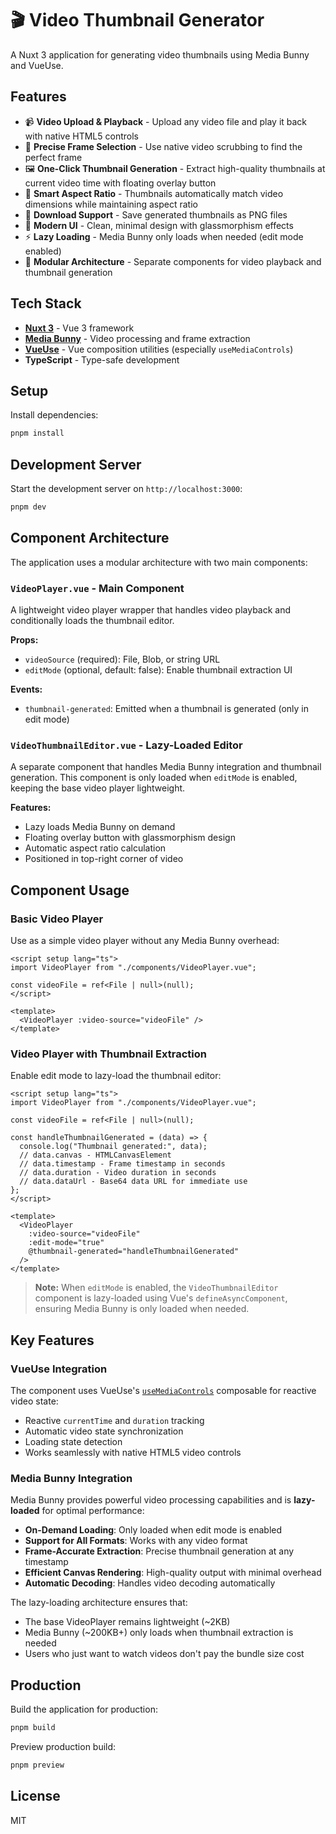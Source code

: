 # 🎬 Video Thumbnail Generator

A Nuxt 3 application for generating video thumbnails using Media Bunny and VueUse.

## Features

- 📹 **Video Upload & Playback** - Upload any video file and play it back with native HTML5 controls
- 🎯 **Precise Frame Selection** - Use native video scrubbing to find the perfect frame
- 🖼️ **One-Click Thumbnail Generation** - Extract high-quality thumbnails at current video time with floating overlay button
- 📐 **Smart Aspect Ratio** - Thumbnails automatically match video dimensions while maintaining aspect ratio
- 💾 **Download Support** - Save generated thumbnails as PNG files
- 🎨 **Modern UI** - Clean, minimal design with glassmorphism effects
- ⚡ **Lazy Loading** - Media Bunny only loads when needed (edit mode enabled)
- 🧩 **Modular Architecture** - Separate components for video playback and thumbnail generation

## Tech Stack

- **[Nuxt 3](https://nuxt.com/)** - Vue 3 framework
- **[Media Bunny](https://github.com/mifi/media-bunny)** - Video processing and frame extraction
- **[VueUse](https://vueuse.org/)** - Vue composition utilities (especially `useMediaControls`)
- **TypeScript** - Type-safe development

## Setup

Install dependencies:

```bash
pnpm install
```

## Development Server

Start the development server on `http://localhost:3000`:

```bash
pnpm dev
```

## Component Architecture

The application uses a modular architecture with two main components:

### `VideoPlayer.vue` - Main Component

A lightweight video player wrapper that handles video playback and conditionally loads the thumbnail editor.

**Props:**

- `videoSource` (required): File, Blob, or string URL
- `editMode` (optional, default: false): Enable thumbnail extraction UI

**Events:**

- `thumbnail-generated`: Emitted when a thumbnail is generated (only in edit mode)

### `VideoThumbnailEditor.vue` - Lazy-Loaded Editor

A separate component that handles Media Bunny integration and thumbnail generation. This component is only loaded when `editMode` is enabled, keeping the base video player lightweight.

**Features:**

- Lazy loads Media Bunny on demand
- Floating overlay button with glassmorphism design
- Automatic aspect ratio calculation
- Positioned in top-right corner of video

## Component Usage

### Basic Video Player

Use as a simple video player without any Media Bunny overhead:

```vue
<script setup lang="ts">
import VideoPlayer from "./components/VideoPlayer.vue";

const videoFile = ref<File | null>(null);
</script>

<template>
  <VideoPlayer :video-source="videoFile" />
</template>
```

### Video Player with Thumbnail Extraction

Enable edit mode to lazy-load the thumbnail editor:

```vue
<script setup lang="ts">
import VideoPlayer from "./components/VideoPlayer.vue";

const videoFile = ref<File | null>(null);

const handleThumbnailGenerated = (data) => {
  console.log("Thumbnail generated:", data);
  // data.canvas - HTMLCanvasElement
  // data.timestamp - Frame timestamp in seconds
  // data.duration - Video duration in seconds
  // data.dataUrl - Base64 data URL for immediate use
};
</script>

<template>
  <VideoPlayer
    :video-source="videoFile"
    :edit-mode="true"
    @thumbnail-generated="handleThumbnailGenerated"
  />
</template>
```

> **Note:** When `editMode` is enabled, the `VideoThumbnailEditor` component is lazy-loaded using Vue's `defineAsyncComponent`, ensuring Media Bunny is only loaded when needed.

## Key Features

### VueUse Integration

The component uses VueUse's [`useMediaControls`](https://vueuse.org/core/useMediaControls/) composable for reactive video state:

- Reactive `currentTime` and `duration` tracking
- Automatic video state synchronization
- Loading state detection
- Works seamlessly with native HTML5 video controls

### Media Bunny Integration

Media Bunny provides powerful video processing capabilities and is **lazy-loaded** for optimal performance:

- **On-Demand Loading**: Only loaded when edit mode is enabled
- **Support for All Formats**: Works with any video format
- **Frame-Accurate Extraction**: Precise thumbnail generation at any timestamp
- **Efficient Canvas Rendering**: High-quality output with minimal overhead
- **Automatic Decoding**: Handles video decoding automatically

The lazy-loading architecture ensures that:

- The base VideoPlayer remains lightweight (~2KB)
- Media Bunny (~200KB+) only loads when thumbnail extraction is needed
- Users who just want to watch videos don't pay the bundle size cost

## Production

Build the application for production:

```bash
pnpm build
```

Preview production build:

```bash
pnpm preview
```

## License

MIT
